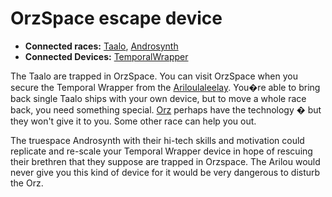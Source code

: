 # OrzSpace escape device #

  * **Connected races:** [Taalo](Taalo.md), [Androsynth](Androsynth.md)
  * **Connected Devices:** [TemporalWrapper](TemporalWrapper.md)

The Taalo are trapped in OrzSpace. You can visit OrzSpace when you secure the Temporal Wrapper from the [Ariloulaleelay](Ariloulaleelay.md). You�re able to bring back single Taalo ships with your own device, but to move a whole race back, you need something special. [Orz](Orz.md) perhaps have the technology � but they won't give it to you. Some other race can help you out.

The truespace Androsynth with their hi-tech skills and motivation could replicate and re-scale your Temporal Wrapper device in hope of rescuing their brethren that they suppose are trapped in Orzspace. The Arilou would never give you this kind of device for it would be very dangerous to disturb the Orz.
